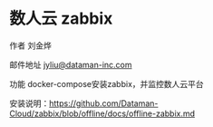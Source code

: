 #  数人云 zabbix

作者 刘金烨

邮件地址 jyliu@dataman-inc.com

功能 docker-compose安装zabbix，并监控数人云平台

安装说明：https://github.com/Dataman-Cloud/zabbix/blob/offline/docs/offline-zabbix.md
